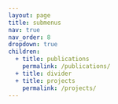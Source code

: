 ```yaml
---
layout: page
title: submenus
nav: true
nav_order: 8
dropdown: true
children:
  + title: publications
    permalink: /publications/
  + title: divider
  + title: projects
    permalink: /projects/
---
```

